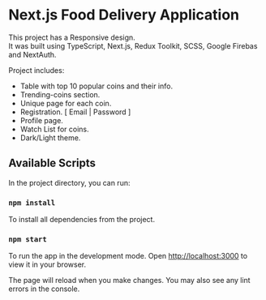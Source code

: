 # Next.js Food Delivery Application
This project has a Responsive design.\
It was built using TypeScript, Next.js, Redux Toolkit, SCSS, Google Firebas and NextAuth.

Project includes:
- Table with top 10 popular coins and their info.
- Trending-coins section. 
- Unique page for each coin.
- Registration. [ Email | Password ]
- Profile page.
- Watch List for coins.
- Dark/Light theme.

## Available Scripts
In the project directory, you can run:
### `npm install`
To install all dependencies from the project.

### `npm start`
To run the app in the development mode.
Open [http://localhost:3000](http://localhost:3000) to view it in your browser.

The page will reload when you make changes.
You may also see any lint errors in the console.
